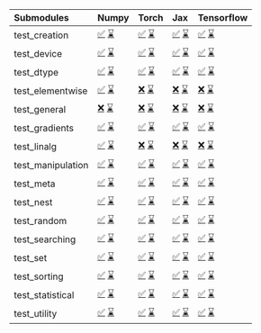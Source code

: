| Submodules        | Numpy                                                                                                                                                                                                                                                             | Torch                                                                                                                                                                                                                                                             | Jax                                                                                                                                                                                                                                                               | Tensorflow                                                                                                                                                                                                                                                        |
|:------------------|:------------------------------------------------------------------------------------------------------------------------------------------------------------------------------------------------------------------------------------------------------------------|:------------------------------------------------------------------------------------------------------------------------------------------------------------------------------------------------------------------------------------------------------------------|:------------------------------------------------------------------------------------------------------------------------------------------------------------------------------------------------------------------------------------------------------------------|:------------------------------------------------------------------------------------------------------------------------------------------------------------------------------------------------------------------------------------------------------------------|
| test_creation     | <a href="https://github.com/unifyai/ivy/runs/8170199047?check_suite_focus=true" rel="noopener noreferrer" target="_blank">✅</a>   <a href="https://github.com/unifyai/ivy/runs/8170412664?check_suite_focus=true" rel="noopener noreferrer" target="_blank">⌛</a> | <a href="https://github.com/unifyai/ivy/runs/8170199455?check_suite_focus=true" rel="noopener noreferrer" target="_blank">✅</a>   <a href="https://github.com/unifyai/ivy/runs/8170413252?check_suite_focus=true" rel="noopener noreferrer" target="_blank">⌛</a> | <a href="https://github.com/unifyai/ivy/runs/8170199975?check_suite_focus=true" rel="noopener noreferrer" target="_blank">✅</a>   <a href="https://github.com/unifyai/ivy/runs/8170413757?check_suite_focus=true" rel="noopener noreferrer" target="_blank">⌛</a> | <a href="https://github.com/unifyai/ivy/runs/8170200705?check_suite_focus=true" rel="noopener noreferrer" target="_blank">✅</a>   <a href="https://github.com/unifyai/ivy/runs/8170414312?check_suite_focus=true" rel="noopener noreferrer" target="_blank">⌛</a> |
| test_device       | <a href="https://github.com/unifyai/ivy/runs/8170199073?check_suite_focus=true" rel="noopener noreferrer" target="_blank">✅</a>   <a href="https://github.com/unifyai/ivy/runs/8170412709?check_suite_focus=true" rel="noopener noreferrer" target="_blank">⌛</a> | <a href="https://github.com/unifyai/ivy/runs/8170199508?check_suite_focus=true" rel="noopener noreferrer" target="_blank">✅</a>   <a href="https://github.com/unifyai/ivy/runs/8170413267?check_suite_focus=true" rel="noopener noreferrer" target="_blank">⌛</a> | <a href="https://github.com/unifyai/ivy/runs/8170200005?check_suite_focus=true" rel="noopener noreferrer" target="_blank">✅</a>   <a href="https://github.com/unifyai/ivy/runs/8170413785?check_suite_focus=true" rel="noopener noreferrer" target="_blank">⌛</a> | <a href="https://github.com/unifyai/ivy/runs/8170200790?check_suite_focus=true" rel="noopener noreferrer" target="_blank">✅</a>   <a href="https://github.com/unifyai/ivy/runs/8170414350?check_suite_focus=true" rel="noopener noreferrer" target="_blank">⌛</a> |
| test_dtype        | <a href="https://github.com/unifyai/ivy/runs/8170199102?check_suite_focus=true" rel="noopener noreferrer" target="_blank">✅</a>   <a href="https://github.com/unifyai/ivy/runs/8170412765?check_suite_focus=true" rel="noopener noreferrer" target="_blank">⌛</a> | <a href="https://github.com/unifyai/ivy/runs/8170199554?check_suite_focus=true" rel="noopener noreferrer" target="_blank">✅</a>   <a href="https://github.com/unifyai/ivy/runs/8170413292?check_suite_focus=true" rel="noopener noreferrer" target="_blank">⌛</a> | <a href="https://github.com/unifyai/ivy/runs/8170200037?check_suite_focus=true" rel="noopener noreferrer" target="_blank">✅</a>   <a href="https://github.com/unifyai/ivy/runs/8170413831?check_suite_focus=true" rel="noopener noreferrer" target="_blank">⌛</a> | <a href="https://github.com/unifyai/ivy/runs/8170200869?check_suite_focus=true" rel="noopener noreferrer" target="_blank">✅</a>   <a href="https://github.com/unifyai/ivy/runs/8170414386?check_suite_focus=true" rel="noopener noreferrer" target="_blank">⌛</a> |
| test_elementwise  | <a href="https://github.com/unifyai/ivy/runs/8170199128?check_suite_focus=true" rel="noopener noreferrer" target="_blank">✅</a>   <a href="https://github.com/unifyai/ivy/runs/8170412793?check_suite_focus=true" rel="noopener noreferrer" target="_blank">⌛</a> | <a href="https://github.com/unifyai/ivy/runs/8170199593?check_suite_focus=true" rel="noopener noreferrer" target="_blank">❌</a>   <a href="https://github.com/unifyai/ivy/runs/8170413318?check_suite_focus=true" rel="noopener noreferrer" target="_blank">⌛</a> | <a href="https://github.com/unifyai/ivy/runs/8170200069?check_suite_focus=true" rel="noopener noreferrer" target="_blank">❌</a>   <a href="https://github.com/unifyai/ivy/runs/8170413868?check_suite_focus=true" rel="noopener noreferrer" target="_blank">⌛</a> | <a href="https://github.com/unifyai/ivy/runs/8170200931?check_suite_focus=true" rel="noopener noreferrer" target="_blank">❌</a>   <a href="https://github.com/unifyai/ivy/runs/8170414428?check_suite_focus=true" rel="noopener noreferrer" target="_blank">⌛</a> |
| test_general      | <a href="https://github.com/unifyai/ivy/runs/8170199152?check_suite_focus=true" rel="noopener noreferrer" target="_blank">❌</a>   <a href="https://github.com/unifyai/ivy/runs/8170412833?check_suite_focus=true" rel="noopener noreferrer" target="_blank">⌛</a> | <a href="https://github.com/unifyai/ivy/runs/8170199637?check_suite_focus=true" rel="noopener noreferrer" target="_blank">❌</a>   <a href="https://github.com/unifyai/ivy/runs/8170413350?check_suite_focus=true" rel="noopener noreferrer" target="_blank">⌛</a> | <a href="https://github.com/unifyai/ivy/runs/8170200096?check_suite_focus=true" rel="noopener noreferrer" target="_blank">❌</a>   <a href="https://github.com/unifyai/ivy/runs/8170413907?check_suite_focus=true" rel="noopener noreferrer" target="_blank">⌛</a> | <a href="https://github.com/unifyai/ivy/runs/8170200977?check_suite_focus=true" rel="noopener noreferrer" target="_blank">❌</a>   <a href="https://github.com/unifyai/ivy/runs/8170414468?check_suite_focus=true" rel="noopener noreferrer" target="_blank">⌛</a> |
| test_gradients    | <a href="https://github.com/unifyai/ivy/runs/8170199177?check_suite_focus=true" rel="noopener noreferrer" target="_blank">✅</a>   <a href="https://github.com/unifyai/ivy/runs/8170412862?check_suite_focus=true" rel="noopener noreferrer" target="_blank">⌛</a> | <a href="https://github.com/unifyai/ivy/runs/8170199676?check_suite_focus=true" rel="noopener noreferrer" target="_blank">✅</a>   <a href="https://github.com/unifyai/ivy/runs/8170413375?check_suite_focus=true" rel="noopener noreferrer" target="_blank">⌛</a> | <a href="https://github.com/unifyai/ivy/runs/8170200125?check_suite_focus=true" rel="noopener noreferrer" target="_blank">✅</a>   <a href="https://github.com/unifyai/ivy/runs/8170413930?check_suite_focus=true" rel="noopener noreferrer" target="_blank">⌛</a> | <a href="https://github.com/unifyai/ivy/runs/8170201014?check_suite_focus=true" rel="noopener noreferrer" target="_blank">✅</a>   <a href="https://github.com/unifyai/ivy/runs/8170414519?check_suite_focus=true" rel="noopener noreferrer" target="_blank">⌛</a> |
| test_linalg       | <a href="https://github.com/unifyai/ivy/runs/8170199211?check_suite_focus=true" rel="noopener noreferrer" target="_blank">✅</a>   <a href="https://github.com/unifyai/ivy/runs/8170412898?check_suite_focus=true" rel="noopener noreferrer" target="_blank">⌛</a> | <a href="https://github.com/unifyai/ivy/runs/8170199704?check_suite_focus=true" rel="noopener noreferrer" target="_blank">❌</a>   <a href="https://github.com/unifyai/ivy/runs/8170413406?check_suite_focus=true" rel="noopener noreferrer" target="_blank">⌛</a> | <a href="https://github.com/unifyai/ivy/runs/8170200166?check_suite_focus=true" rel="noopener noreferrer" target="_blank">❌</a>   <a href="https://github.com/unifyai/ivy/runs/8170413953?check_suite_focus=true" rel="noopener noreferrer" target="_blank">⌛</a> | <a href="https://github.com/unifyai/ivy/runs/8170201046?check_suite_focus=true" rel="noopener noreferrer" target="_blank">❌</a>   <a href="https://github.com/unifyai/ivy/runs/8170414569?check_suite_focus=true" rel="noopener noreferrer" target="_blank">⌛</a> |
| test_manipulation | <a href="https://github.com/unifyai/ivy/runs/8170199237?check_suite_focus=true" rel="noopener noreferrer" target="_blank">✅</a>   <a href="https://github.com/unifyai/ivy/runs/8170412932?check_suite_focus=true" rel="noopener noreferrer" target="_blank">⌛</a> | <a href="https://github.com/unifyai/ivy/runs/8170199732?check_suite_focus=true" rel="noopener noreferrer" target="_blank">✅</a>   <a href="https://github.com/unifyai/ivy/runs/8170413424?check_suite_focus=true" rel="noopener noreferrer" target="_blank">⌛</a> | <a href="https://github.com/unifyai/ivy/runs/8170200221?check_suite_focus=true" rel="noopener noreferrer" target="_blank">✅</a>   <a href="https://github.com/unifyai/ivy/runs/8170413977?check_suite_focus=true" rel="noopener noreferrer" target="_blank">⌛</a> | <a href="https://github.com/unifyai/ivy/runs/8170201076?check_suite_focus=true" rel="noopener noreferrer" target="_blank">✅</a>   <a href="https://github.com/unifyai/ivy/runs/8170414611?check_suite_focus=true" rel="noopener noreferrer" target="_blank">⌛</a> |
| test_meta         | <a href="https://github.com/unifyai/ivy/runs/8170199257?check_suite_focus=true" rel="noopener noreferrer" target="_blank">✅</a>   <a href="https://github.com/unifyai/ivy/runs/8170412971?check_suite_focus=true" rel="noopener noreferrer" target="_blank">⌛</a> | <a href="https://github.com/unifyai/ivy/runs/8170199747?check_suite_focus=true" rel="noopener noreferrer" target="_blank">✅</a>   <a href="https://github.com/unifyai/ivy/runs/8170413455?check_suite_focus=true" rel="noopener noreferrer" target="_blank">⌛</a> | <a href="https://github.com/unifyai/ivy/runs/8170200284?check_suite_focus=true" rel="noopener noreferrer" target="_blank">✅</a>   <a href="https://github.com/unifyai/ivy/runs/8170414001?check_suite_focus=true" rel="noopener noreferrer" target="_blank">⌛</a> | <a href="https://github.com/unifyai/ivy/runs/8170201105?check_suite_focus=true" rel="noopener noreferrer" target="_blank">✅</a>   <a href="https://github.com/unifyai/ivy/runs/8170414651?check_suite_focus=true" rel="noopener noreferrer" target="_blank">⌛</a> |
| test_nest         | <a href="https://github.com/unifyai/ivy/runs/8170199276?check_suite_focus=true" rel="noopener noreferrer" target="_blank">✅</a>   <a href="https://github.com/unifyai/ivy/runs/8170413010?check_suite_focus=true" rel="noopener noreferrer" target="_blank">⌛</a> | <a href="https://github.com/unifyai/ivy/runs/8170199776?check_suite_focus=true" rel="noopener noreferrer" target="_blank">✅</a>   <a href="https://github.com/unifyai/ivy/runs/8170413482?check_suite_focus=true" rel="noopener noreferrer" target="_blank">⌛</a> | <a href="https://github.com/unifyai/ivy/runs/8170200345?check_suite_focus=true" rel="noopener noreferrer" target="_blank">✅</a>   <a href="https://github.com/unifyai/ivy/runs/8170414048?check_suite_focus=true" rel="noopener noreferrer" target="_blank">⌛</a> | <a href="https://github.com/unifyai/ivy/runs/8170201130?check_suite_focus=true" rel="noopener noreferrer" target="_blank">✅</a>   <a href="https://github.com/unifyai/ivy/runs/8170414700?check_suite_focus=true" rel="noopener noreferrer" target="_blank">⌛</a> |
| test_random       | <a href="https://github.com/unifyai/ivy/runs/8170199291?check_suite_focus=true" rel="noopener noreferrer" target="_blank">✅</a>   <a href="https://github.com/unifyai/ivy/runs/8170413047?check_suite_focus=true" rel="noopener noreferrer" target="_blank">⌛</a> | <a href="https://github.com/unifyai/ivy/runs/8170199805?check_suite_focus=true" rel="noopener noreferrer" target="_blank">✅</a>   <a href="https://github.com/unifyai/ivy/runs/8170413503?check_suite_focus=true" rel="noopener noreferrer" target="_blank">⌛</a> | <a href="https://github.com/unifyai/ivy/runs/8170200394?check_suite_focus=true" rel="noopener noreferrer" target="_blank">✅</a>   <a href="https://github.com/unifyai/ivy/runs/8170414081?check_suite_focus=true" rel="noopener noreferrer" target="_blank">⌛</a> | <a href="https://github.com/unifyai/ivy/runs/8170201177?check_suite_focus=true" rel="noopener noreferrer" target="_blank">✅</a>   <a href="https://github.com/unifyai/ivy/runs/8170414724?check_suite_focus=true" rel="noopener noreferrer" target="_blank">⌛</a> |
| test_searching    | <a href="https://github.com/unifyai/ivy/runs/8170199314?check_suite_focus=true" rel="noopener noreferrer" target="_blank">✅</a>   <a href="https://github.com/unifyai/ivy/runs/8170413081?check_suite_focus=true" rel="noopener noreferrer" target="_blank">⌛</a> | <a href="https://github.com/unifyai/ivy/runs/8170199836?check_suite_focus=true" rel="noopener noreferrer" target="_blank">✅</a>   <a href="https://github.com/unifyai/ivy/runs/8170413535?check_suite_focus=true" rel="noopener noreferrer" target="_blank">⌛</a> | <a href="https://github.com/unifyai/ivy/runs/8170200438?check_suite_focus=true" rel="noopener noreferrer" target="_blank">✅</a>   <a href="https://github.com/unifyai/ivy/runs/8170414113?check_suite_focus=true" rel="noopener noreferrer" target="_blank">⌛</a> | <a href="https://github.com/unifyai/ivy/runs/8170201224?check_suite_focus=true" rel="noopener noreferrer" target="_blank">✅</a>   <a href="https://github.com/unifyai/ivy/runs/8170414760?check_suite_focus=true" rel="noopener noreferrer" target="_blank">⌛</a> |
| test_set          | <a href="https://github.com/unifyai/ivy/runs/8170199343?check_suite_focus=true" rel="noopener noreferrer" target="_blank">✅</a>   <a href="https://github.com/unifyai/ivy/runs/8170413113?check_suite_focus=true" rel="noopener noreferrer" target="_blank">⌛</a> | <a href="https://github.com/unifyai/ivy/runs/8170199863?check_suite_focus=true" rel="noopener noreferrer" target="_blank">✅</a>   <a href="https://github.com/unifyai/ivy/runs/8170413582?check_suite_focus=true" rel="noopener noreferrer" target="_blank">⌛</a> | <a href="https://github.com/unifyai/ivy/runs/8170200487?check_suite_focus=true" rel="noopener noreferrer" target="_blank">✅</a>   <a href="https://github.com/unifyai/ivy/runs/8170414156?check_suite_focus=true" rel="noopener noreferrer" target="_blank">⌛</a> | <a href="https://github.com/unifyai/ivy/runs/8170201264?check_suite_focus=true" rel="noopener noreferrer" target="_blank">✅</a>   <a href="https://github.com/unifyai/ivy/runs/8170414788?check_suite_focus=true" rel="noopener noreferrer" target="_blank">⌛</a> |
| test_sorting      | <a href="https://github.com/unifyai/ivy/runs/8170199375?check_suite_focus=true" rel="noopener noreferrer" target="_blank">✅</a>   <a href="https://github.com/unifyai/ivy/runs/8170413162?check_suite_focus=true" rel="noopener noreferrer" target="_blank">⌛</a> | <a href="https://github.com/unifyai/ivy/runs/8170199893?check_suite_focus=true" rel="noopener noreferrer" target="_blank">✅</a>   <a href="https://github.com/unifyai/ivy/runs/8170413635?check_suite_focus=true" rel="noopener noreferrer" target="_blank">⌛</a> | <a href="https://github.com/unifyai/ivy/runs/8170200534?check_suite_focus=true" rel="noopener noreferrer" target="_blank">✅</a>   <a href="https://github.com/unifyai/ivy/runs/8170414189?check_suite_focus=true" rel="noopener noreferrer" target="_blank">⌛</a> | <a href="https://github.com/unifyai/ivy/runs/8170201306?check_suite_focus=true" rel="noopener noreferrer" target="_blank">✅</a>   <a href="https://github.com/unifyai/ivy/runs/8170414812?check_suite_focus=true" rel="noopener noreferrer" target="_blank">⌛</a> |
| test_statistical  | <a href="https://github.com/unifyai/ivy/runs/8170199394?check_suite_focus=true" rel="noopener noreferrer" target="_blank">✅</a>   <a href="https://github.com/unifyai/ivy/runs/8170413199?check_suite_focus=true" rel="noopener noreferrer" target="_blank">⌛</a> | <a href="https://github.com/unifyai/ivy/runs/8170199929?check_suite_focus=true" rel="noopener noreferrer" target="_blank">✅</a>   <a href="https://github.com/unifyai/ivy/runs/8170413681?check_suite_focus=true" rel="noopener noreferrer" target="_blank">⌛</a> | <a href="https://github.com/unifyai/ivy/runs/8170200591?check_suite_focus=true" rel="noopener noreferrer" target="_blank">✅</a>   <a href="https://github.com/unifyai/ivy/runs/8170414225?check_suite_focus=true" rel="noopener noreferrer" target="_blank">⌛</a> | <a href="https://github.com/unifyai/ivy/runs/8170201334?check_suite_focus=true" rel="noopener noreferrer" target="_blank">✅</a>   <a href="https://github.com/unifyai/ivy/runs/8170414834?check_suite_focus=true" rel="noopener noreferrer" target="_blank">⌛</a> |
| test_utility      | <a href="https://github.com/unifyai/ivy/runs/8170199425?check_suite_focus=true" rel="noopener noreferrer" target="_blank">✅</a>   <a href="https://github.com/unifyai/ivy/runs/8170413227?check_suite_focus=true" rel="noopener noreferrer" target="_blank">⌛</a> | <a href="https://github.com/unifyai/ivy/runs/8170199956?check_suite_focus=true" rel="noopener noreferrer" target="_blank">✅</a>   <a href="https://github.com/unifyai/ivy/runs/8170413728?check_suite_focus=true" rel="noopener noreferrer" target="_blank">⌛</a> | <a href="https://github.com/unifyai/ivy/runs/8170200640?check_suite_focus=true" rel="noopener noreferrer" target="_blank">✅</a>   <a href="https://github.com/unifyai/ivy/runs/8170414274?check_suite_focus=true" rel="noopener noreferrer" target="_blank">⌛</a> | <a href="https://github.com/unifyai/ivy/runs/8170201363?check_suite_focus=true" rel="noopener noreferrer" target="_blank">✅</a>   <a href="https://github.com/unifyai/ivy/runs/8170414852?check_suite_focus=true" rel="noopener noreferrer" target="_blank">⌛</a> |